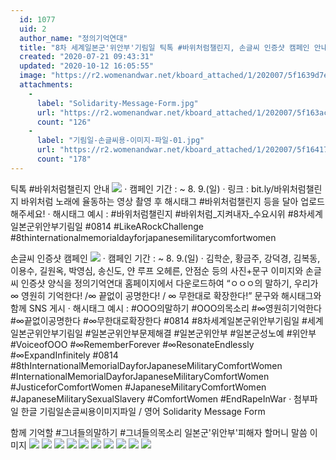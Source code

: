 ```yaml
---
  id: 1077
  uid: 2
  author_name: "정의기억연대"
  title: "8차 세계일본군'위안부'기림일 틱톡 #바위처럼챌린지, 손글씨 인증샷 캠페인 안내 (첨부파일)"
  created: "2020-07-21 09:43:31"
  updated: "2020-10-12 16:05:55"
  image: "https://r2.womenandwar.net/kboard_attached/1/202007/5f1639d7ede149517123.jpg"
  attachments: 
    - 
      label: "Solidarity-Message-Form.jpg"
      url: "https://r2.womenandwar.net/kboard_attached/1/202007/5f163acccec5b7346883.jpg"
      count: "126"
    - 
      label: "기림일-손글씨용-이미지-파일-01.jpg"
      url: "https://r2.womenandwar.net/kboard_attached/1/202007/5f16417c2802a9370728.jpg"
      count: "178"
---
```

틱톡 #바위처럼챌린지 안내
![](https://r2.womenandwar.net/kboard_attached/1/202007/5f1639d7ede149517123.jpg)
· 캠페인 기간 : ~ 8. 9.(일)
· 링크 : bit.ly/바위처럼챌린지 
바위처럼 노래에 율동하는 영상 촬영 후 해시태그 #바위처럼챌린지 등을 달아 업로드해주세요!
· 해시태그 예시 : 
#바위처럼챌린지 #바위처럼_지켜내자_수요시위 #8차세계일본군위안부기림일 #0814 #LikeARockChallenge #8thinternationalmemorialdayforjapanesemilitarycomfortwomen


손글씨 인증샷 캠페인
![](https://r2.womenandwar.net/kboard_attached/1/202007/5f16419d9e7249533068.jpg)
· 캠페인 기간 : ~ 8. 9.(일)
· 김학순, 황금주, 강덕경, 김복동, 이용수, 길원옥, 박영심, 송신도, 얀 루프 오헤른, 안점순 등의 사진+문구 이미지와 손글씨 인증샷 양식을 정의기억연대 홈페이지에서 다운로드하여 “ㅇㅇㅇ의 말하기, 우리가 ∞ 영원히 기억한다! /∞ 끝없이 공명한다! / ∞ 무한대로 확장한다!” 문구와 해시태그와 함께 SNS 게시
· 해시태그 예시 : 
#OOO의말하기 #OOO의목소리 #∞영원히기억한다 #∞끝없이공명한다 #∞무한대로확장한다 #0814 #8차세계일본군위안부기림일 #세계일본군위안부기림일 #일본군위안부문제해결 #일본군위안부 #일본군성노예 #위안부 
#VoiceofOOO #∞RememberForever #∞ResonateEndlessly #∞ExpandInfinitely #0814 #8thInternationalMemorialDayforJapaneseMilitaryComfortWomen #InternationalMemorialDayforJapaneseMilitaryComfortWomen #JusticeforComfortWomen #JapaneseMilitaryComfortWomen #JapaneseMilitarySexualSlavery #ComfortWomen #EndRapeInWar
· 첨부파일 한글 기림일손글씨용이미지파일 / 영어 Solidarity Message Form

﻿함께 기억할 #그녀들의말하기 #그녀들의목소리 일본군'위안부'피해자 할머니 말씀 이미지 
![](https://r2.womenandwar.net/kboard_attached/1/202007/5f16501856ea09788375.jpg) ![](https://r2.womenandwar.net/kboard_attached/1/202007/5f16500ea88614299250.jpg) ![](https://r2.womenandwar.net/kboard_attached/1/202007/5f165004bfdee6790286.jpg) ![](https://r2.womenandwar.net/kboard_attached/1/202007/5f164ff95ea2d4581888.jpg) ![](https://r2.womenandwar.net/kboard_attached/1/202007/5f164ff0e8ab39776838.jpg) ![](https://r2.womenandwar.net/kboard_attached/1/202007/5f164fe8e6e3b1905231.jpg) ![](https://r2.womenandwar.net/kboard_attached/1/202007/5f164fdc1307a5464947.jpg) ![](https://r2.womenandwar.net/kboard_attached/1/202007/5f165aca879055077104.jpg) ![](https://r2.womenandwar.net/kboard_attached/1/202007/5f165abea18f45005864.jpg)
 ![](https://r2.womenandwar.net/kboard_attached/1/202007/5f18174688b557814206.jpg)